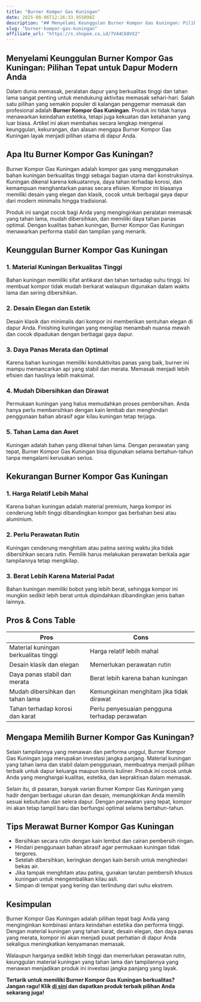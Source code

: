 ```yaml
---
title: "Burner Kompor Gas Kuningan"
date: 2025-08-06T12:26:33.955098Z
description: "## Menyelami Keunggulan Burner Kompor Gas Kuningan: Pilihan Tepat untuk Dapur Modern Anda..."
slug: "burner-kompor-gas-kuningan"
affiliate_url: "https://s.shopee.co.id/7V44C68VX2"
---
```

## Menyelami Keunggulan Burner Kompor Gas Kuningan: Pilihan Tepat untuk Dapur Modern Anda

Dalam dunia memasak, peralatan dapur yang berkualitas tinggi dan tahan lama sangat penting untuk mendukung aktivitas memasak sehari-hari. Salah satu pilihan yang semakin populer di kalangan penggemar memasak dan profesional adalah **Burner Kompor Gas Kuningan**. Produk ini tidak hanya menawarkan keindahan estetika, tetapi juga kekuatan dan ketahanan yang luar biasa. Artikel ini akan membahas secara lengkap mengenai keunggulan, kekurangan, dan alasan mengapa Burner Kompor Gas Kuningan layak menjadi pilihan utama di dapur Anda.

## Apa Itu Burner Kompor Gas Kuningan?

Burner Kompor Gas Kuningan adalah kompor gas yang menggunakan bahan kuningan berkualitas tinggi sebagai bagian utama dari konstruksinya. Kuningan dikenal karena kekuatannya, daya tahan terhadap korosi, dan kemampuan menghantarkan panas secara efisien. Kompor ini biasanya memiliki desain yang elegan dan klasik, cocok untuk berbagai gaya dapur dari modern minimalis hingga tradisional.

Produk ini sangat cocok bagi Anda yang menginginkan peralatan memasak yang tahan lama, mudah dibersihkan, dan memiliki daya tahan panas optimal. Dengan kualitas bahan kuningan, Burner Kompor Gas Kuningan menawarkan performa stabil dan tampilan yang menarik.

## Keunggulan Burner Kompor Gas Kuningan

### 1. Material Kuningan Berkualitas Tinggi
Bahan kuningan memiliki sifat antikarat dan tahan terhadap suhu tinggi. Ini membuat kompor tidak mudah berkarat walaupun digunakan dalam waktu lama dan sering dibersihkan.

### 2. Desain Elegan dan Estetik
Desain klasik dan minimalis dari kompor ini memberikan sentuhan elegan di dapur Anda. Finishing kuningan yang mengilap menambah nuansa mewah dan cocok dipadukan dengan berbagai gaya dapur.

### 3. Daya Panas Merata dan Optimal
Karena bahan kuningan memiliki konduktivitas panas yang baik, burner ini mampu memancarkan api yang stabil dan merata. Memasak menjadi lebih efisien dan hasilnya lebih maksimal.

### 4. Mudah Dibersihkan dan Dirawat
Permukaan kuningan yang halus memudahkan proses pembersihan. Anda hanya perlu membersihkan dengan kain lembab dan menghindari penggunaan bahan abrasif agar kilau kuningan tetap terjaga.

### 5. Tahan Lama dan Awet
Kuningan adalah bahan yang dikenal tahan lama. Dengan perawatan yang tepat, Burner Kompor Gas Kuningan bisa digunakan selama bertahun-tahun tanpa mengalami kerusakan serius.

## Kekurangan Burner Kompor Gas Kuningan

### 1. Harga Relatif Lebih Mahal
Karena bahan kuningan adalah material premium, harga kompor ini cenderung lebih tinggi dibandingkan kompor gas berbahan besi atau aluminium.

### 2. Perlu Perawatan Rutin
Kuningan cenderung menghitam atau patina seiring waktu jika tidak dibersihkan secara rutin. Pemilik harus melakukan perawatan berkala agar tampilannya tetap mengkilap.

### 3. Berat Lebih Karena Material Padat
Bahan kuningan memiliki bobot yang lebih berat, sehingga kompor ini mungkin sedikit lebih berat untuk dipindahkan dibandingkan jenis bahan lainnya.

## Pros & Cons Table

| **Pros**                        | **Cons**                                   |
|---------------------------------|--------------------------------------------|
| Material kuningan berkualitas tinggi | Harga relatif lebih mahal                     |
| Desain klasik dan elegan      | Memerlukan perawatan rutin                 |
| Daya panas stabil dan merata  | Berat lebih karena bahan kuningan        |
| Mudah dibersihkan dan tahan lama | Kemungkinan menghitam jika tidak dirawat  |
| Tahan terhadap korosi dan karat | Perlu penyesuaian pengguna terhadap perawatan |

## Mengapa Memilih Burner Kompor Gas Kuningan?

Selain tampilannya yang menawan dan performa unggul, Burner Kompor Gas Kuningan juga merupakan investasi jangka panjang. Material kuningan yang tahan lama dan stabil dalam penggunaan, membuatnya menjadi pilihan terbaik untuk dapur keluarga maupun bisnis kuliner. Produk ini cocok untuk Anda yang menghargai kualitas, estetika, dan kepraktisan dalam memasak.

Selain itu, di pasaran, banyak varian Burner Kompor Gas Kuningan yang hadir dengan berbagai ukuran dan desain, memungkinkan Anda memilih sesuai kebutuhan dan selera dapur. Dengan perawatan yang tepat, kompor ini akan tetap tampil baru dan berfungsi optimal selama bertahun-tahun.

## Tips Merawat Burner Kompor Gas Kuningan

- Bersihkan secara rutin dengan kain lembut dan cairan pembersih ringan.
- Hindari penggunaan bahan abrasif agar permukaan kuningan tidak tergores.
- Setelah dibersihkan, keringkan dengan kain bersih untuk menghindari bekas air.
- Jika tampak menghitam atau patina, gunakan larutan pembersih khusus kuningan untuk mengembalikan kilau asli.
- Simpan di tempat yang kering dan terlindung dari suhu ekstrem.

## Kesimpulan

Burner Kompor Gas Kuningan adalah pilihan tepat bagi Anda yang menginginkan kombinasi antara keindahan estetika dan performa tinggi. Dengan material kuningan yang tahan karat, desain elegan, dan daya panas yang merata, kompor ini akan menjadi pusat perhatian di dapur Anda sekaligus meningkatkan kenyamanan memasak.

Walaupun harganya sedikit lebih tinggi dan memerlukan perawatan rutin, keunggulan material kuningan yang tahan lama dan tampilannya yang menawan menjadikan produk ini investasi jangka panjang yang layak.

**Tertarik untuk memiliki Burner Kompor Gas Kuningan berkualitas? Jangan ragu! Klik [di sini](https://s.shopee.co.id/7V44C68VX2) dan dapatkan produk terbaik pilihan Anda sekarang juga!**